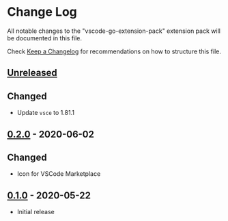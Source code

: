 # Change Log

All notable changes to the "vscode-go-extension-pack" extension pack will be documented in this file.

Check [Keep a Changelog](http://keepachangelog.com/) for recommendations on how to structure this file.

## [Unreleased]
## Changed
- Update `vsce` to 1.81.1

## [0.2.0] - 2020-06-02
## Changed
- Icon for VSCode Marketplace

## [0.1.0] - 2020-05-22
- Initial release

[Unreleased]: https://github.com/loadsmart/vscode-go-extension-pack/compare/0.2.0...master
[0.2.0]: https://github.com/loadsmart/vscode-go-extension-pack/compare/0.1.0...0.2.0
[0.1.0]: https://github.com/loadsmart/vscode-go-extension-pack/compare/a1c124c...0.1.0
